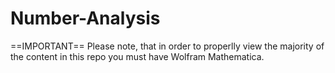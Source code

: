 # Number-Analysis
==IMPORTANT== Please note, that in order to properlly view the majority of the content in this repo you must have Wolfram Mathematica.
